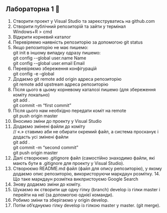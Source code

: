 ## Лабораторна 1 🎉
1. Створити проект у Visual Studio та зареєструватись на github.com
2. Створити публічний репозиторій та зайти у термінал  
    Windows+R > cmd
3. Відкрити корневий каталог
4. Перевіряемо наявність репозиторію за допомогою git status
5. Якщо репозиторію не має пишемо:  
    git init
    в іншому випадку одразу пишемо:  
    git config --global user.name Name  
    git config --global user.email Email
6. Перевіряємо збереження конфігурацій  
    git config -e –global  
7. Додаємо
    git remote add origin адреса репозиторію  
    git remote add upstream адреса репозиторію  
8. Після цього в цьому корневому каталозі пишемо (для збереження коміту локально)  
    git add .  
    git commit -m “first commit”  
9. Після цього нам необхідно передати коміт на remote  
    git push origin master
10. Вносимо зміни до проекту у Visual Studio
11. Додаємо змінені файли до коміту  
    // «.» ставимо аби не обирати окремий файл, а система просканує і додасть усі змінені файли  
    git add .  
    git commit -m “second commit”  
    git push origin master  
12. Далі створюємо .gitignore файл (самостійно знаходимо файли, які мають бути в .gitignore для проекту у Visual Studio).
13. Створюємо README.md файл (файл для опису репозиторію), у якому додаємо опис репозиторію, використоруючи маркдаун розмітку. 14. Що таке маркдаун розмітка виклристоуємо Google Search
15. Знову додаємо зміни до коміту.
16. Шукаємо як створити ще одну гілку (branch) develop із гілки master і перейти на неї (за допомогою однієї команди).
17. Робимо зміни та зберігаємо у origin develop.
18. Потім об’єднуємо гілку develop із гілкою master у master. (git merge).
